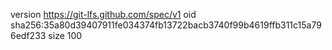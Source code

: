 version https://git-lfs.github.com/spec/v1
oid sha256:35a80d39407911fe034374fb13722bacb3740f99b4619ffb311c15a796edf233
size 100
